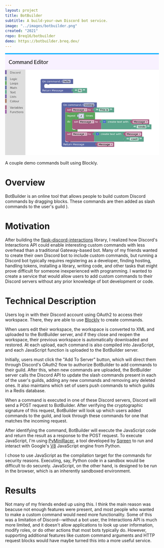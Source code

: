 ```yaml
---
layout: project
title: BotBuilder
subtitle: A build-your-own Discord bot service.
image: "../images/botbuilder.png"
created: "2021"
repo: Breq16/botbuilder
demo: https://botbuilder.breq.dev/
---
```


![](../images/botbuilder.png)

<Caption>A couple demo commands built using Blockly.</Caption>

# Overview

BotBuilder is an online tool that allows people to build custom Discord commands by dragging blocks. These commands are then added as slash commands to the user's guild ).

# Motivation

After building the [flask-discord-interactions](/projects/flask-discord-interactions) library, I realized how Discord's Interactions API could enable interesting custom commands with less overhead than a traditional Gateway-based bot. Many of my friends wanted to create their own Discord bot to include custom commands, but running a Discord bot typically requires registering as a developer, finding hosting, handling tokens, installing a library, writing code, and other tasks that might prove difficult for someone inexperienced with programming. I wanted to create a service that would allow users to add custom commands to their Discord servers without any prior knowledge of bot development or code.

# Technical Description

Users log in with their Discord account using OAuth2 to access their workspace. There, they are able to use [Blockly](https://developers.google.com/blockly) to create commands.

When users edit their workspace, the workspace is converted to XML and uploaded to the BotBuilder server, and if they close and reopen the workspace, their previous workspace is automatically downloaded and restored. At each upload, each command is also compiled into JavaScript, and each JavaScript function is uploaded to the BotBuilder server.

Initially, users must click the "Add To Server" button, which will direct them through Discord's OAuth2 flow to authorize BotBuilder to add commands to their guild. After this, when new commands are uploaded, the BotBuilder server calls the Discord API to update the slash commands present in each of the user's guilds, adding any new commands and removing any deleted ones. It also maintains which set of users push commands to which guilds in a Redis database.

When a command is executed in one of these Discord servers, Discord will send a POST request to BotBuilder. After verifying the cryptographic signature of this request, BotBuilder will look up which users added commands to the guild, and look through these commands for one that matches the incoming request.

After identifying the command, BotBuilder will execute the JavaScript code and return the result as a response to the POST request. To execute JavaScript, I'm using [PyMiniRacer](https://github.com/sqreen/PyMiniRacer/), a tool developed by [Sqreen](https://www.sqreen.com/) to run and interact with Google's [V8](https://v8.dev/) JavaScript engine from Python.

I chose to use JavaScript as the compilation target for the commands for security reasons. Executing, say, Python code in a sandbox would be difficult to do securely. JavaScript, on the other hand, is designed to be run in the browser, which is an inherently sandboxed environment.

# Results

Not many of my friends ended up using this. I think the main reason was beacuse not enough features were present, and most people who wanted to make a custom command would need more functionality. Some of this was a limitation of Discord--without a bot user, the Interactions API is much more limited, and it doesn't allow applications to look up user information, modify roles, or do other actions that most bots typically do. However, supporting additional features like custom command arguments and HTTP request blocks would have maybe turned this into a more useful service.
